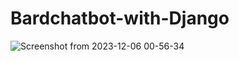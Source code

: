 # Bardchatbot-with-Django
![Screenshot from 2023-12-06 00-56-34](https://github.com/arponmandal/Bardchatbot-with-gradio/assets/65154323/555b374b-f3d3-400a-b258-51ab9e1ad350)

